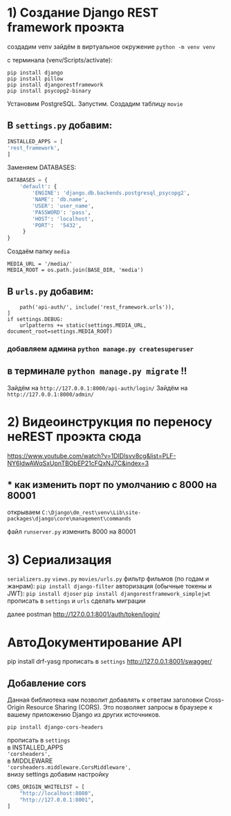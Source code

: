 # 1) Создание Django REST framework проэкта
создадим venv
зайдём в виртуальное окружение `python -m venv venv`

с терминала (venv/Scripts/activate):
```
pip install django
pip install pillow
pip install djangorestframework
pip install psycopg2-binary
```
Установим PostgreSQL. Запустим. Создадим таблицу `movie`

## В `settings.py` добавим:
```python
INSTALLED_APPS = [
'rest_framework',
]
```
Заменяем DATABASES:
```python
DATABASES = {
    'default': {
        'ENGINE': 'django.db.backends.postgresql_psycopg2',
        'NAME': 'db.name',
        'USER': 'user_name',
        'PASSWORD': 'pass',
        'HOST': 'localhost',
        'PORT':  '5432',
     }
}
```
Создаём папку `media`
```
MEDIA_URL = '/media/'
MEDIA_ROOT = os.path.join(BASE_DIR, 'media')
```

## В `urls.py` добавим:
```
    path('api-auth/', include('rest_framework.urls')),
]
if settings.DEBUG:
    urlpatterns += static(settings.MEDIA_URL, document_root=settings.MEDIA_ROOT)
```
### добавляем админа `python manage.py createsuperuser`
## в терминале `python manage.py migrate` !!

Зайдём на `http://127.0.0.1:8000/api-auth/login/`
Зайдём на `http://127.0.0.1:8000/admin/`

# 2) Видеоинструкция по переносу неREST проэкта сюда
https://www.youtube.com/watch?v=1DIDlsvv8cg&list=PLF-NY6ldwAWqSxUpnTBObEP21cFQxNJ7C&index=3

## * как изменить порт по умолчанию с 8000 на 80001
открываем `C:\Django\dm_rest\venv\Lib\site-packages\django\core\management\commands`

файл `runserver.py` изменить 8000 на 80001

# 3) Сериализация
`serializers.py`
`views.py`
`movies/urls.py`
фильтр фильмов (по годам и жанрам):
`pip install django-filter`
авторизация (обычные токены и JWT):
`pip install djoser`
`pip install djangorestframework_simplejwt`
прописать в `settings` и `urls`
сделать миграции

далее postman
http://127.0.0.1:8001/auth/token/login/
# АвтоДокументирование API
pip install drf-yasg
прописать в `settings`
http://127.0.0.1:8001/swagger/

## Добавление cors
Данная библиотека нам позволит добавлять к ответам заголовки Cross-Origin Resource Sharing (CORS). Это позволяет запросы в браузере к вашему приложению Django из других источников.

    pip install django-cors-headers 
прописать в `settings` <br>
в INSTALLED_APPS <br>
`'corsheaders',` <br>
в MIDDLEWARE <br>
`'corsheaders.middleware.CorsMiddleware',` <br>
внизу settings добавим настройку <br>
```python
CORS_ORIGIN_WHITELIST = [
    "http://localhost:8080",
    "http://127.0.0.1:8001",
]
```